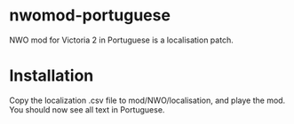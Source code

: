 # nwomod-portuguese
NWO mod for Victoria 2 in Portuguese is a localisation patch. 

# Installation
Copy the localization .csv file to mod/NWO/localisation, and playe the mod.
You should now see all text in Portuguese.
